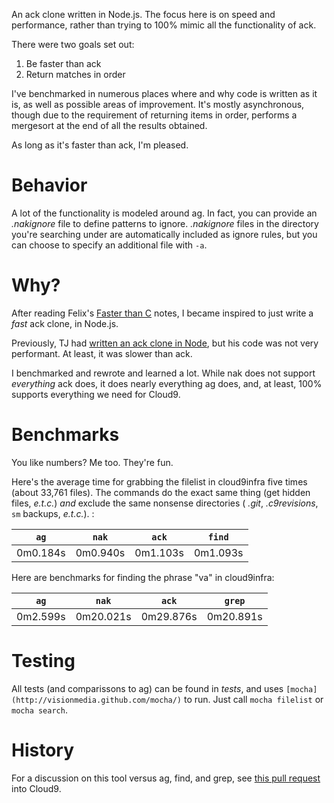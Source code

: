 An ack clone written in Node.js. The focus here is on speed and performance, 
rather than trying to 100% mimic all the functionality of ack.

There were two goals set out:

1. Be faster than ack
2. Return matches in order

I've benchmarked in numerous places where
and why code is written as it is, as well as possible areas of improvement. It's
mostly asynchronous, though due to the requirement of returning items in order,
performs a mergesort at the end of all the results obtained.

As long as it's faster than ack, I'm pleased.

# Behavior

A lot of the functionality is modeled around ag. In fact, you can provide an _.nakignore_ file to define patterns to ignore. _.nakignore_ files in the directory you're searching under are automatically included as ignore rules, but you can choose to specify an additional file with `-a`.

# Why?

After reading Felix's [Faster than C](https://github.com/felixge/faster-than-c) notes, I became inspired to just write a *fast* ack clone, in Node.js.

Previously, TJ had [written an ack clone in Node](https://github.com/visionmedia/search), but his code was not very performant. At least, it was slower than ack.

I benchmarked and rewrote and learned a lot. While nak does not support _everything_ ack does, it does nearly everything ag does, and, at least, 100% supports everything we need for Cloud9.

# Benchmarks

You like numbers? Me too. They're fun.

Here's the average time for grabbing the filelist in cloud9infra five times (about 33,761 files). The commands do the exact same thing (get hidden files, _e.t.c._) _and_ exclude the same nonsense directories ( _.git_, _.c9revisions_, `sm` backups, _e.t.c._). :

`ag`     | `nak`    | `ack`    | `find`
---------|----------|----------|---------
0m0.184s | 0m0.940s | 0m1.103s | 0m1.093s

Here are benchmarks for finding the phrase "va" in cloud9infra:

`ag`     | `nak`    | `ack`     | `grep`
---------|----------|-----------|---------
0m2.599s | 0m20.021s| 0m29.876s | 0m20.891s

# Testing

All tests (and comparissons to ag) can be found in _tests_, and uses `[mocha](http://visionmedia.github.com/mocha/)` to run. Just call `mocha filelist` or `mocha search`.

# History

For a discussion on this tool versus ag, find, and grep, see [this pull request](https://github.com/ajaxorg/cloud9/pull/2369) into Cloud9.